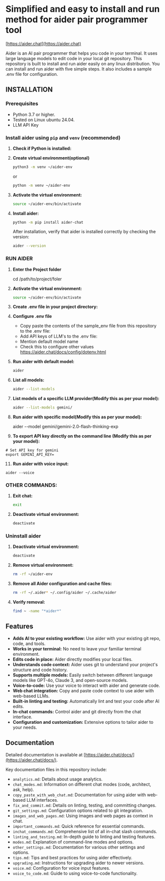 # Simplified and easy to install and run method for aider pair programmer tool

[https://aider.chat](https://aider.chat)

Aider is an AI pair programmer that helps you code in your terminal. It uses large language models to edit code in your local git repository. This repository is built to install and run aider easily on any linux distribution. You can install and run aider with five simple steps. It also includes a sample .env file for configuration.

## INSTALLATION

### Prerequisites

*   Python 3.7 or higher.
*   Tested on Linux ubuntu 24.04.
*   LLM API Key

### Install aider using `pip` and `venv` (recommended)

1.  **Check if Python is installed:**

2.  **Create virtual environment(optional)**
    ```bash
    python3 -m venv ~/aider-env
    ```
    or
    ```bash
    python -m venv ~/aider-env

    ```
3.  **Activate the virtual environment:**
    ```bash
    source ~/aider-env/bin/activate
    ```

4.  **Install aider:**
    ```bash
    python -m pip install aider-chat
    ```
    After installation, verify that aider is installed correctly by checking the version:
    ```bash
    aider --version
    ```

### RUN AIDER

1.  **Enter the Project folder**
   
    cd /path/to/project/foler

3.  **Activate the virtual environment:**
    ```bash
    source ~/aider-env/bin/activate

4.  **Create .env file in your project directory:**

5.  **Configure .env file**
    - Copy paste the contents of the sample_env file from this repository to the .env file:
    - Add API keys of LLM's to the .env file:
    - Mention default model name
    - Check this to configure other values https://aider.chat/docs/config/dotenv.html

6.  **Run aider with default model:**
    ```bash
    aider
    ```
7.  **List all models:**
    ```bash
    aider --list-models
    ```
8.  **List models of a specific LLM provider(Modify this as per your model):**

    ```bash
    aider --list-models gemini/
    ```
9.  **Run aider with specific model(Modify this as per your model):**

    aider --model gemini/gemini-2.0-flash-thinking-exp


10.  **To export API key directly on the command line (Modify this as per your model):**


    # Set API key for gemini
    export GEMINI_API_KEY=


11.  **Run aider with voice input:**

    aider --voice


### OTHER COMMANDS:
1.  **Exit chat:**
    ```bash
    exit 
    ```
2.  **Deactivate virtual environment:**
    ```bash
    deactivate
    ```
### Uninstall aider

1.  **Deactivate virtual environment:**
    ```bash
    deactivate
    ```
2.  **Remove virtual environment:**
    ```bash
    rm -rf ~/aider-env
    ```
3.  **Remove all Aider configuration and cache files:**
    ```bash
    rm -rf ~/.aider* ~/.config/aider ~/.cache/aider
    ```
4.  **Verify removal:**
    ```bash
    find ~ -name "*aider*"
    ```

## Features

*   **Adds AI to your existing workflow:**  Use aider with your existing git repo, code, and tools.
*   **Works in your terminal:** No need to leave your familiar terminal environment.
*   **Edits code in place:** Aider directly modifies your local files.
*   **Understands code context:** Aider uses git to understand your project's structure and code history.
*   **Supports multiple models:**  Easily switch between different language models like GPT-4o, Claude 3, and open-source models.
*   **Voice-to-code:**  Use your voice to interact with aider and generate code.
*   **Web chat integration:**  Copy and paste code context to use aider with web-based LLMs.
*   **Built-in linting and testing:** Automatically lint and test your code after AI edits.
*   **In-chat commands:**  Control aider and git directly from the chat interface.
*   **Configuration and customization:**  Extensive options to tailor aider to your needs.

## Documentation

Detailed documentation is available at [https://aider.chat/docs/](https://aider.chat/docs/).

Key documentation files in this repository include:

*   `analytics.md`:  Details about usage analytics.
*   `chat_modes.md`:  Information on different chat modes (code, architect, ask, help).
*   `copy_paste_with_web_chat.md`:  Documentation for using aider with web-based LLM interfaces.
*   `fix_and_commit.md`:  Details on linting, testing, and committing changes.
*   `git_settings.md`:  Configuration options related to git integration.
*   `images_and_web_pages.md`:  Using images and web pages as context in chat.
*   `important_commands.md`:  Quick reference for essential commands.
*   `inchat_commands.md`:  Comprehensive list of all in-chat slash commands.
*   `linting_and_testing.md`:  In-depth guide to linting and testing features.
*   `modes.md`:  Explanation of command-line modes and options.
*   `other_settings.md`:  Documentation for various other settings and options.
*   `tips.md`:  Tips and best practices for using aider effectively.
*   `upgrading.md`:  Instructions for upgrading aider to newer versions.
*   `voice.md`:  Configuration for voice input features.
*   `voice_to_code.md`:  Guide to using voice-to-code functionality.


